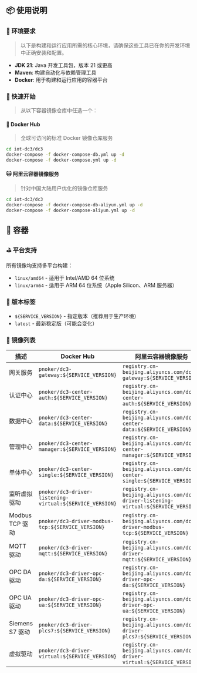 ## 📦 使用说明

### 🍭 环境要求

> 以下是构建和运行应用所需的核心环境，请确保这些工具已在你的开发环境中正确安装和配置。

- **JDK 21**: Java 开发工具包，版本 21 或更高
- **Maven**: 构建自动化与依赖管理工具
- **Docker**: 用于构建和运行应用的容器平台

### 🍻 快速开始

> 从以下容器镜像仓库中任选一个：

#### 🦁 Docker Hub

> 全球可访问的标准 Docker 镜像仓库服务

```bash
cd iot-dc3/dc3
docker-compose -f docker-compose-db.yml up -d
docker-compose -f docker-compose.yml up -d
```

#### 🐱 阿里云容器镜像服务

> 针对中国大陆用户优化的镜像仓库服务

```bash
cd iot-dc3/dc3
docker-compose -f docker-compose-db-aliyun.yml up -d
docker-compose -f docker-compose-aliyun.yml up -d
```

## 🐳 容器

### ⛳ 平台支持

所有镜像均支持多平台构建：

- `linux/amd64` - 适用于 Intel/AMD 64 位系统
- `linux/arm64` - 适用于 ARM 64 位系统（Apple Silicon、ARM 服务器）

### 🚥 版本标签

- `${SERVICE_VERSION}` - 指定版本（推荐用于生产环境）
- `latest` - 最新稳定版（可能会变化）

### 🍉 镜像列表

| 描述            | Docker Hub                                               | 阿里云容器镜像服务                                                                          |
|---------------|----------------------------------------------------------|------------------------------------------------------------------------------------|
| 网关服务          | `pnoker/dc3-gateway:${SERVICE_VERSION}`                  | `registry.cn-beijing.aliyuncs.com/dc3-gateway:${SERVICE_VERSION}`                  |
| 认证中心          | `pnoker/dc3-center-auth:${SERVICE_VERSION}`              | `registry.cn-beijing.aliyuncs.com/dc3-center-auth:${SERVICE_VERSION}`              |
| 数据中心          | `pnoker/dc3-center-data:${SERVICE_VERSION}`              | `registry.cn-beijing.aliyuncs.com/dc3-center-data:${SERVICE_VERSION}`              |
| 管理中心          | `pnoker/dc3-center-manager:${SERVICE_VERSION}`           | `registry.cn-beijing.aliyuncs.com/dc3-center-manager:${SERVICE_VERSION}`           |
| 单体中心          | `pnoker/dc3-center-single:${SERVICE_VERSION}`            | `registry.cn-beijing.aliyuncs.com/dc3-center-single:${SERVICE_VERSION}`            |
| 监听虚拟驱动        | `pnoker/dc3-driver-listening-virtual:${SERVICE_VERSION}` | `registry.cn-beijing.aliyuncs.com/dc3-driver-listening-virtual:${SERVICE_VERSION}` |
| Modbus TCP 驱动 | `pnoker/dc3-driver-modbus-tcp:${SERVICE_VERSION}`        | `registry.cn-beijing.aliyuncs.com/dc3-driver-modbus-tcp:${SERVICE_VERSION}`        |
| MQTT 驱动       | `pnoker/dc3-driver-mqtt:${SERVICE_VERSION}`              | `registry.cn-beijing.aliyuncs.com/dc3-driver-mqtt:${SERVICE_VERSION}`              |
| OPC DA 驱动     | `pnoker/dc3-driver-opc-da:${SERVICE_VERSION}`            | `registry.cn-beijing.aliyuncs.com/dc3-driver-opc-da:${SERVICE_VERSION}`            |
| OPC UA 驱动     | `pnoker/dc3-driver-opc-ua:${SERVICE_VERSION}`            | `registry.cn-beijing.aliyuncs.com/dc3-driver-opc-ua:${SERVICE_VERSION}`            |
| Siemens S7 驱动 | `pnoker/dc3-driver-plcs7:${SERVICE_VERSION}`             | `registry.cn-beijing.aliyuncs.com/dc3-driver-plcs7:${SERVICE_VERSION}`             |
| 虚拟驱动          | `pnoker/dc3-driver-virtual:${SERVICE_VERSION}`           | `registry.cn-beijing.aliyuncs.com/dc3-driver-virtual:${SERVICE_VERSION}`           |
